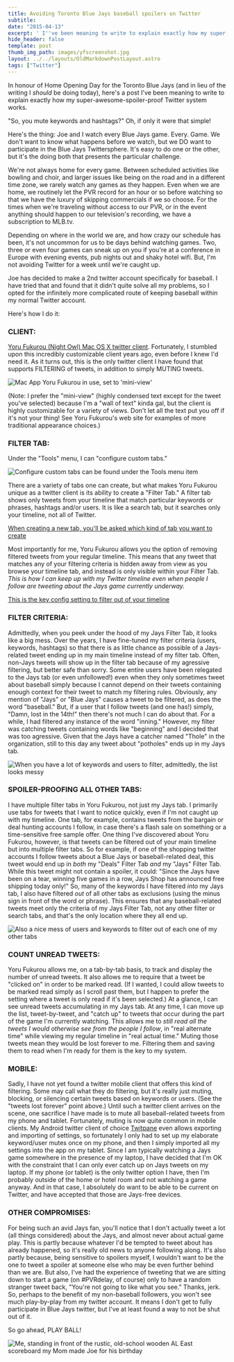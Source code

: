 ```yaml
---
title: Avoiding Toronto Blue Jays baseball spoilers on Twitter
subtitle:
date: "2015-04-13"
excerpt: ' I''ve been meaning to write to explain exactly how my super-awesome-spoiler-proof Twitter system works.  "So, you mute keywords and hashtags?" Oh, if only it were that simple!'
hide_header: false
template: post
thumb_img_path: images/yfscreenshot.jpg
layout: ../../layouts/OldMarkdownPostLayout.astro
tags: ["Twitter"]
---
```


In honour of Home Opening Day for the Toronto Blue Jays (and in lieu of the writing I _should_ be doing today), here's a post I've been meaning to write to explain exactly how my super-awesome-spoiler-proof Twitter system works.

"So, you mute keywords and hashtags?" Oh, if only it were that simple!

Here's the thing: Joe and I watch every Blue Jays game. Every. Game. We don't want to know what happens before we watch, but we DO want to participate in the Blue Jays Twittersphere. It's easy to do one or the other, but it's the doing both that presents the particular challenge.

We're not always home for every game. Between scheduled activities like bowling and choir, and larger issues like being on the road and in a different time zone, we rarely watch any games as they happen. Even when we are home, we routinely let the PVR record for an hour or so before watching so that we have the luxury of skipping commercials if we so choose. For the times when we're traveling without access to our PVR, or in the event anything should happen to our television's recording, we have a subscription to MLB.tv.

Depending on where in the world we are, and how crazy our schedule has been, it's not uncommon for us to be days behind watching games. Two, three or even four games can sneak up on you if you're at a conference in Europe with evening events, pub nights out and shaky hotel wifi. But, I'm not avoiding Twitter for a week until we're caught up.

Joe has decided to make a 2nd twitter account specifically for baseball. I have tried that and found that it didn't quite solve all my problems, so I opted for the infinitely more complicated route of keeping baseball within my normal Twitter account.

Here's how I do it:

### CLIENT:

[Yoru Fukurou (Night Owl) Mac OS X twitter client](https://sites.google.com/site/yorufukurou/home-en). Fortunately, I stumbled upon this incredibly customizable client years ago, even before I knew I'd need it. As it turns out, this is the only twitter client I have found that supports FILTERING of tweets, in addition to simply MUTING tweets.

![Mac App Yoru Fukurou in use, set to 'mini-view'](https://lh3.googleusercontent.com/pw/AM-JKLWv7p26kNubMJV8fbB9XKfxBcp-EGS0jOUHnjaLTBUJDyXHfvEqjh_5aMuEgVGhGntggUO4L7RtSrJHTmzAp0Qoqzdt3QVAeZv-pc3-Hu-gjw5FlElzSLt6Hpx2jUnllWXMB-GGtfr3i0Bl9KPDAAVJZw=w1353-h678-no?.jpg)

(Note: I prefer the "mini-view" (highly condensed text except for the tweet you've selected) because I'm a "wall of text" kinda gal, but the client is highly customizable for a variety of views. Don't let all the text put you off if it's not your thing! See Yoru Fukurou's web site for examples of more traditional appearance choices.)

### FILTER TAB:

Under the "Tools" menu, I can "configure custom tabs."

![Configure custom tabs can be found under the Tools menu item](https://lh3.googleusercontent.com/pw/AM-JKLXe0gjrZNRC5OVINrLCLkiafj5sVthtUMB8lnHRJ8y3R6cEZr0MehzOTtYwVktiLqwXDYSCl23l2DiYwWp0jmamDtBXhnKD2SP0mK2VkW3alVWmze5XKRWZkaf-a0oObO79qUbFcP4-3FQfNUO5E5mTrg=w1087-h204-no?.jpg)

There are a variety of tabs one can create, but what makes Yoru Fukurou unique as a twitter client is its ability to create a "Filter Tab." A filter tab shows only tweets from your timeline that match particular keywords or phrases, hashtags and/or users. It is like a search tab, but it searches only your timeline, not all of Twitter.

[When creating a new tab, you'll be asked which kind of tab you want to create](https://lh3.googleusercontent.com/pw/AM-JKLUFOVz6cXJV8M57gyaHynmb2ob76soXfqfO3yWvJiEl7wDTvNhwElg1WvKem8EX9r6Xv-w39x1MxFA17g--WsYqaTOXQnS7N2w-A-fUQniUEptH_Ydcn6NpUktmG27fKKQrNsX0FbgyIKgOhAULJp53dA=w1365-h322-no?.jpg)

Most importantly for me, Yoru Fukurou allows you the option of removing filtered tweets from your regular timeline. This means that any tweet that matches any of your filtering criteria is hidden away from view as you browse your timeline tab, and instead is only visible within your Filter Tab. _This is how I can keep up with my Twitter timeline even when people I follow are tweeting about the Jays game currently underway._

[This is the key config setting to filter out of your timeline](https://lh3.googleusercontent.com/pw/AM-JKLUBKgDkpYb0jopi-9z7tDNtiva52u7sWHnl8g88c0WJf5OCsxvUVfZ8C3MTGUX_gZzelEK0cgddTRTqeieziJ1DpwTmpuhm64Wkpte_XoERbm1zdkmZeb1nvLZ_oSkuyhfNLTdf-39UaZlkIt3qOhgnOQ=w1365-h512-no?.jpg)

### FILTER CRITERIA:

Admittedly, when you peek under the hood of my Jays Filter Tab, it looks like a big mess. Over the years, I have fine-tuned my filter criteria (users, keywords, hashtags) so that there is as little chance as possible of a Jays-related tweet ending up in my main timeline instead of my filter tab. Often, non-Jays tweets will show up in the filter tab because of my agressive filtering, but better safe than sorry. Some entire users have been relegated to the Jays tab (or even unfollowed!) even when they only sometimes tweet about baseball simply because I cannot depend on their tweets containing enough context for their tweet to match my filtering rules. Obviously, any mention of "Jays" or "Blue Jays" causes a tweet to be filtered, as does the word "baseball." But, if a user that I follow tweets (and one has!) simply, "Damn, lost in the 14th!" then there's not much I can do about that. For a while, I had filtered any instance of the word "inning." However, my filter was catching tweets containing words like "beginning" and I decided that was too agressive. Given that the Jays have a catcher named "Thole" in the organization, still to this day any tweet about "potholes" ends up in my Jays tab.

![When you have a lot of keywords and users to filter, admittedly, the list looks messy](https://lh3.googleusercontent.com/pw/AM-JKLWpCnCBAZxfx8IfJ46pRy63d_h9osTX_1D4a0kidzZlA-PSH6btec0Em7c1hbyWKCtmIk1VrLLuDBp4AvmkpMJfkjX5ryDOz6TNqciSGa_qT9yBrKpqkQ93CN_8JFGlIN9nq2BvcxPlS8JiWOKJk-C6VA=w1360-h313-no?.jpg)

### SPOILER-PROOFING ALL OTHER TABS:

I have multiple filter tabs in Yoru Fukurou, not just my Jays tab. I primarily use tabs for tweets that I want to notice quickly, even if I'm not caught up with my timeline. One tab, for example, contains tweets from the bargain or deal hunting accounts I follow, in case there's a flash sale on something or a time-sensitive free sample offer. One thing I've discovered about Yoru Fukurou, however, is that tweets can be filtered out of your main timeline but into multiple filter tabs. So for example, if one of the shopping twitter accounts I follow tweets about a Blue Jays or baseball-related deal, this tweet would end up in _both_ my "Deals" Filter Tab _and_ my "Jays" Filter Tab. While this tweet might not contain a spoiler, it could: "Since the Jays have been on a tear, winning five games in a row, Jays Shop has announced free shipping today only!" So, many of the keywords I have filtered _into_ my Jays tab, I also have filtered _out_ of all other tabs as exclusions (using the minus sign in front of the word or phrase). This ensures that any baseball-related tweets meet only the criteria of my Jays Filter Tab, not any other filter or search tabs, and that's the only location where they all end up.

![Also a nice mess of users and keywords to filter *out* of each one of my other tabs](https://lh3.googleusercontent.com/pw/AM-JKLUudD-VWvZmG6Ml_mOX4_aak4kXGwF3VU-QGa4ailFxFAoc1cB7osRZnhk1AMiK0bc0l_wJIDx4jQNFrMSVY3xeaunBo85xS2Cyz6MIllcr_z9Clchf9oj44bA6kjfrELuKvSSmIa-RUe4f_cpnEOdsJQ=w1308-h201-no?authuser=0.jpg)

### COUNT UNREAD TWEETS:

Yoru Fukurou allows me, on a tab-by-tab basis, to track and display the number of unread tweets. It also allows me to require that a tweet be "clicked on" in order to be marked read. (If I wanted, I could allow tweets to be marked read simply as I scroll past them, but I happen to prefer the setting where a tweet is only read if it's been selected.) At a glance, I can see unread tweets accumulating in my Jays tab. At any time, I can move up the list, tweet-by-tweet, and "catch up" to tweets that occur during the part of the game I'm currently watching. This allows me to _still read all the tweets I would otherwise see from the people I follow_, in "real alternate time" while viewing my regular timeline in "real actual time." Muting those tweets mean they would be lost forever to me. Filtering them and saving them to read when I'm ready for them is the key to my system.

### MOBILE:

Sadly, I have not yet found a twitter mobile client that offers this kind of filtering. Some may call what they do filtering, but it's really just muting, blocking, or silencing certain tweets based on keywords or users. (See the "tweets lost forever" point above.) Until such a twitter client arrives on the scene, one sacrifice I have made is to mute all baseball-related tweets from my phone and tablet. Fortunately, muting is now quite common in mobile clients. My Android twitter client of choice [Twitpane](https://play.google.com/store/apps/details?id=com.twitpane) even allows exporting and importing of settings, so fortunately I only had to set up my elaborate keyword/user mutes once on my phone, and then I simply imported all my settings into the app on my tablet. Since I am typically watching a Jays game somewhere in the presence of my laptop, I have decided that I'm OK with the constraint that I can only ever catch up on Jays tweets on my laptop. If my phone (or tablet) is the only twitter option I have, then I'm probably outside of the home or hotel room and not watching a game anyway. And in that case, I absolutely do want to be able to be current on Twitter, and have accepted that those are Jays-free devices.

### OTHER COMPROMISES:

For being such an avid Jays fan, you'll notice that I don't actually tweet a lot (all things considered) about the Jays, and almost never about actual game play. This is partly because whatever I'd be tempted to tweet about has already happened, so it's really old news to anyone following along. It's also partly because, being sensitive to spoilers myself, I wouldn't want to be the one to tweet a spoiler at someone else who may be even further behind than we are. But also, I've had the experience of tweeting that we are sitting down to start a game (on #PVRdelay, of course) only to have a random stranger tweet back, "You're not going to like what you see." Thanks, jerk. So, perhaps to the benefit of my non-baseball followers, you won't see much play-by-play from my twitter account. It means I don't get to fully participate in Blue Jays twitter, but I've at least found a way to not be shut out of it.

So go ahead, PLAY BALL!

![Me, standing in front of the rustic, old-school wooden AL East scoreboard my Mom made Joe for his birthday](https://lh3.googleusercontent.com/pw/AM-JKLV7TlqOkga7k4naRbxm5-qbZd7S40MCBDq3u-PBRNKkAFCQP-iT85JRW0M8j54d2N__kgUhloowbgvX6EvzXRNfkbpOm1OQ7r74qYoAzM7fRP0zEgFzZxl-LvTdOBX8RlLaqCcFkwhxrHayiMybQWdGLw=w1752-h987-no?authuser=0.jpg)
